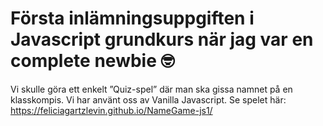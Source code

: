 # Första inlämningsuppgiften i Javascript grundkurs när jag var en complete newbie 🤓

Vi skulle göra ett enkelt ”Quiz-spel” där man ska gissa namnet på en klasskompis.
Vi har använt oss av Vanilla Javascript. Se spelet här: https://feliciagartzlevin.github.io/NameGame-js1/
